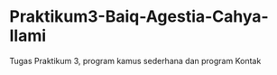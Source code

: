 # Praktikum3-Baiq-Agestia-Cahya-Ilami
Tugas Praktikum 3, program kamus sederhana dan program Kontak 
